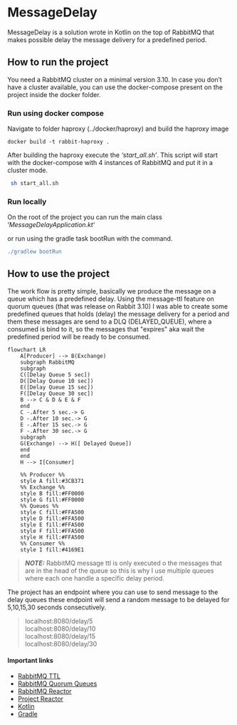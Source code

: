 # MessageDelay #

MessageDelay is a solution wrote in Kotlin on the top of RabbitMQ that makes possible delay the message delivery for a 
predefined period.

## How to run the project ##

You need a RabbitMQ cluster on a minimal version 3.10. In case you don’t have a cluster available, you can use the 
docker-compose present on the project inside the docker folder.

### Run using docker compose ###

Navigate to folder haproxy (../docker/haproxy) and build the haproxy image

```docker
docker build -t rabbit-haproxy .
```

After building the haproxy execute the *‘start_all.sh’*. This script will start with the docker-compose with 4 instances
of RabbitMQ and put it in a cluster mode.

```bash
 sh start_all.sh
```

### Run locally ###

On the root of the project you can run the main class ‘*MessageDelayApplication.kt*‘

or run using the gradle task bootRun with the command.

```gradle
./gradlew bootRun
```

## How to use the project ##

The work flow is pretty simple, basically we produce the message on a queue which has a predefined delay.
Using the message-ttl feature on quorum queues (that was release on Rabbit 3.10) I was able to create some predefined 
queues that holds (delay) the message delivery for a period and them these messages are send to a DLQ (DELAYED_QUEUE),
where a consumed is bind to it, so the messages that "expires" aka wait the predefined period will be ready to be consumed.

```mermaid
flowchart LR
    A[Producer] --> B(Exchange)
    subgraph RabbitMQ
    subgraph  
    C([Delay Queue 5 sec])
    D([Delay Queue 10 sec])
    E([Delay Queue 15 sec])
    F([Delay Queue 30 sec])
    B --> C & D & E & F
    end
    C -.After 5 sec.-> G
    D -.After 10 sec.-> G
    E -.After 15 sec.-> G
    F -.After 30 sec.-> G
    subgraph  
    G(Exchange) --> H([ Delayed Queue])
    end
    end
    H --> I[Consumer]
    
    %% Producer %%
    style A fill:#3CB371
    %% Exchange %%
    style B fill:#FF0000
    style G fill:#FF0000
    %% Queues %%
    style C fill:#FFA500
    style D fill:#FFA500
    style E fill:#FFA500
    style F fill:#FFA500
    style H fill:#FFA500
    %% Consumer %%
    style I fill:#4169E1
```
> **_NOTE:_** RabbitMQ message ttl is only executed o the messages that are in the head of the queue so this is why I 
> use multiple queues where each one handle a specific delay period.

The project has an endpoint where you can use to send message to the delay queues these endpoint will send a random 
message to be delayed for 5,10,15,30 seconds consecutively.
> localhost:8080/delay/5 </br>
> localhost:8080/delay/10 </br>
> localhost:8080/delay/15 </br>
> localhost:8080/delay/30 </br>

#### Important links ####
* [RabbitMQ TTL](https://www.rabbitmq.com/ttl.html) 
* [RabbitMQ Quorum Queues](https://www.rabbitmq.com/quorum-queues.html)
* [RabbitMQ Reactor](https://projectreactor.io/docs/rabbitmq/snapshot/reference/)
* [Project Reactor](https://projectreactor.io/)
* [Kotlin](https://kotlinlang.org/)
* [Gradle](https://gradle.org/)
